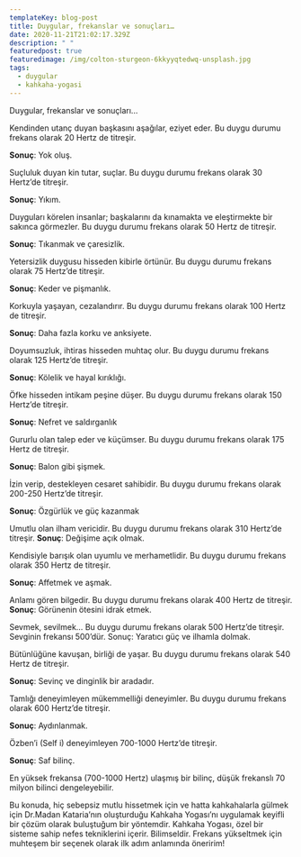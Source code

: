 ```yaml
---
templateKey: blog-post
title: Duygular, frekanslar ve sonuçları…
date: 2020-11-21T21:02:17.329Z
description: " "
featuredpost: true
featuredimage: /img/colton-sturgeon-6kkyyqtedwq-unsplash.jpg
tags:
  - duygular
  - kahkaha-yogasi
---
```

Duygular, frekanslar ve sonuçları…

Kendinden utanç duyan başkasını aşağılar, eziyet eder. Bu duygu durumu frekans olarak 20 Hertz de titreşir. 

**Sonuç**: Yok oluş.



Suçluluk duyan kin tutar, suçlar. Bu duygu durumu frekans olarak 30 Hertz’de titreşir. 

**Sonuç**: Yıkım.



Duyguları körelen insanlar; başkalarını da kınamakta ve eleştirmekte bir sakınca görmezler. Bu duygu durumu frekans olarak 50 Hertz de titreşir. 

**Sonuç**: Tıkanmak ve çaresizlik.

Yetersizlik duygusu hisseden kibirle örtünür. Bu duygu durumu frekans olarak 75 Hertz’de titreşir. 

**Sonuç**: Keder ve pişmanlık.

Korkuyla yaşayan, cezalandırır. Bu duygu durumu frekans olarak 100 Hertz de titreşir. 

**Sonuç**: Daha fazla korku ve anksiyete.

Doyumsuzluk, ihtiras hisseden muhtaç olur. Bu duygu durumu frekans olarak 125 Hertz’de titreşir. 

**Sonuç**: Kölelik ve hayal kırıklığı.

Öfke hisseden intikam peşine düşer. Bu duygu durumu frekans olarak 150 Hertz’de titreşir. 

**Sonuç**: Nefret ve saldırganlık

Gururlu olan talep eder ve küçümser. Bu duygu durumu frekans olarak 175 Hertz de titreşir. 

**Sonuç**: Balon gibi şişmek.

İzin verip, destekleyen cesaret sahibidir. Bu duygu durumu frekans olarak 200-250 Hertz’de titreşir.

**Sonuç**: Özgürlük ve güç kazanmak

Umutlu olan ilham vericidir. Bu duygu durumu frekans olarak 310 Hertz’de titreşir. **Sonuç**: Değişime açık olmak.

Kendisiyle barışık olan uyumlu ve merhametlidir. Bu duygu durumu frekans olarak 350 Hertz de titreşir. 

**Sonuç**: Affetmek ve aşmak.

Anlamı gören bilgedir. Bu duygu durumu frekans olarak 400 Hertz de titreşir. **Sonuç**: Görünenin ötesini idrak etmek.

Sevmek, sevilmek… Bu duygu durumu frekans olarak 500 Hertz’de titreşir. Sevginin frekansı 500’dür. Sonuç: Yaratıcı güç ve ilhamla dolmak.

Bütünlüğüne kavuşan, birliği de yaşar. Bu duygu durumu frekans olarak 540 Hertz de titreşir. 

**Sonuç**: Sevinç ve dinginlik bir aradadır.

Tamlığı deneyimleyen mükemmelliği deneyimler. Bu duygu durumu frekans olarak 600 Hertz’de titreşir. 

**Sonuç**: Aydınlanmak.

Özben’i (Self i) deneyimleyen 700-1000 Hertz’de titreşir. 

**Sonuç**: Saf bilinç.

En yüksek frekansa (700-1000 Hertz) ulaşmış bir bilinç, düşük frekanslı 70 milyon bilinci dengeleyebilir.

Bu konuda, hiç sebepsiz mutlu hissetmek için ve hatta kahkahalarla gülmek için Dr.Madan Kataria’nın oluşturduğu Kahkaha Yogası’nı uygulamak keyifli bir çözüm olarak buluştuğum bir yöntemdir. Kahkaha Yogası, özel bir sisteme sahip nefes tekniklerini içerir. Bilimseldir. Frekans yükseltmek için muhteşem bir seçenek olarak ilk adım anlamında öneririm!